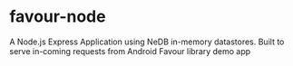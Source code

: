 # favour-node
A Node.js Express Application using NeDB in-memory datastores. Built to serve in-coming requests from Android Favour library demo app
